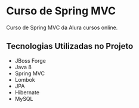 # Curso de Spring MVC
Curso de Spring MVC da Alura cursos online.

## Tecnologias Utilizadas no Projeto
- JBoss Forge
- Java 8
- Spring MVC
- Lombok
- JPA
- Hibernate
- MySQL
